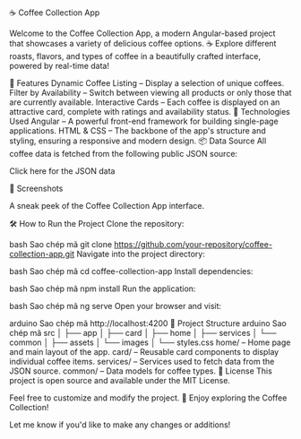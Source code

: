 ☕️ Coffee Collection App

Welcome to the Coffee Collection App, a modern Angular-based project that showcases a variety of delicious coffee options. ☕ Explore different roasts, flavors, and types of coffee in a beautifully crafted interface, powered by real-time data!

🌟 Features
Dynamic Coffee Listing – Display a selection of unique coffees.
Filter by Availability – Switch between viewing all products or only those that are currently available.
Interactive Cards – Each coffee is displayed on an attractive card, complete with ratings and availability status.
🚀 Technologies Used
Angular – A powerful front-end framework for building single-page applications.
HTML & CSS – The backbone of the app's structure and styling, ensuring a responsive and modern design.
📦 Data Source
All coffee data is fetched from the following public JSON source:

Click here for the JSON data

📸 Screenshots

A sneak peek of the Coffee Collection App interface.

🛠️ How to Run the Project
Clone the repository:

bash
Sao chép mã
git clone https://github.com/your-repository/coffee-collection-app.git
Navigate into the project directory:

bash
Sao chép mã
cd coffee-collection-app
Install dependencies:

bash
Sao chép mã
npm install
Run the application:

bash
Sao chép mã
ng serve
Open your browser and visit:

arduino
Sao chép mã
http://localhost:4200
🔧 Project Structure
arduino
Sao chép mã
src
│
├── app
│   ├── card
│   ├── home
│   ├── services
│   └── common
│
├── assets
│   └── images
│
└── styles.css
home/ – Home page and main layout of the app.
card/ – Reusable card components to display individual coffee items.
services/ – Services used to fetch data from the JSON source.
common/ – Data models for coffee types.
📜 License
This project is open source and available under the MIT License.

Feel free to customize and modify the project. 🍵 Enjoy exploring the Coffee Collection!

Let me know if you'd like to make any changes or additions!
